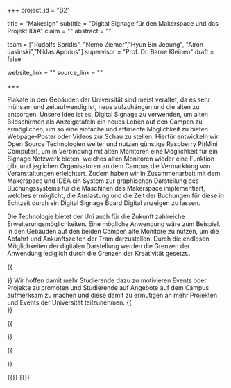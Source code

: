 +++
project_id = "B2"

title = "Makesign"
subtitle = "Digital Signage für den Makerspace und das Projekt IDiA"
claim = ""
abstract = ""

team = ["Rudolfs Spridis", "Nemo Ziemer","Hyun Bin Jeoung", "Airon Jasinski","Niklas Aporius"]
supervisor = "Prof. Dr. Barne Kleinen"
draft = false

website_link = ""
source_link = ""

+++

Plakate in den Gebäuden der Universität sind meist veraltet, da es sehr mühsam und zeitaufwendig ist, neue aufzuhängen und die alten zu entsorgen. Unsere Idee ist es, Digital Signage zu verwenden, um alten Bildschirmen als Anzeigetafeln ein neues Leben auf den Campen zu ermöglichen, um so eine einfache und effiziente Möglichkeit zu bieten Webpage-Poster oder Videos zur Schau zu stellen.
Hierfür entwickeln wir Open Source Technologien weiter und nutzen günstige Raspberry Pi(Mini Computer), um in Verbindung mit alten Monitoren eine Möglichkeit für ein Signage Netzwerk bieten, welches alten Monitoren wieder eine Funktion gibt und jeglichen Organisatoren an dem Campus die Vermarktung von Veranstaltungen erleichtert. 
Zudem haben wir in Zusammenarbeit mit dem Makerspace und IDEA ein System zur graphischen Darstellung des Buchungssystems für die Maschinen des Makerspace implementiert, welches ermöglicht, die Auslastung und die Zeit der Buchungen für diese in Echtzeit durch ein Digital Signage Board Digital anzeigen zu lassen. 

Die Technologie bietet der Uni auch für die Zukunft zahlreiche Erweiterungsmöglichkeiten. Eine mögliche Anwendung wäre zum Beispiel, in den Gebäuden auf den beiden Campen alte Monitore zu nutzen, um die Abfahrt und Ankunftszeiten der Tram darzustellen. Durch die endlosen Möglichkeiten der digitalen Darstellung werden die Grenzen der Anwendung lediglich durch die Grenzen der Kreativität gesetzt..
 
{{<section title="Our Goal">}}
Wir hoffen damit mehr Studierende dazu zu motivieren Events oder Projekte zu promoten und Studierende auf Angebote auf dem Campus aufmerksam zu machen und diese damit zu ermutigen an mehr Projekten und Events der Universität teilzunehmen.
{{</section>}}


{{<section title="The team">}}

{{</section>}} 

{{<gallery>}}
{{</gallery>}}